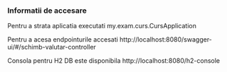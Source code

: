 ### Informatii de accesare
Pentru a strata aplicatia executati my.exam.curs.CursApplication

Pentru a acesa endpointurile accesati http://localhost:8080/swagger-ui/#/schimb-valutar-controller


Consola pentru H2 DB este disponibila http://localhost:8080/h2-console